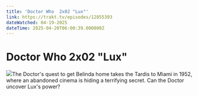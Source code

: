 ```yaml
---
title: 'Doctor Who  2x02 "Lux"' 
link: https://trakt.tv/episodes/12855393
dateWatched: 04-19-2025
dateTime: 2025-04-20T06:00:39.000000Z
---
```

# Doctor Who  2x02 "Lux"

![](https://walter-r2.trakt.tv/images/episodes/012/855/393/screenshots/thumb/13185aa21d.jpg)The Doctor's quest to get Belinda home takes the Tardis to Miami in 1952, where an abandoned cinema is hiding a terrifying secret. Can the Doctor uncover Lux's power?